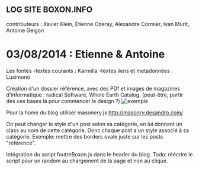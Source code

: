 LOG SITE BOXON.INFO
--------------------
contributeurs : Xavier Klein, Étienne Ozeray, Alexandre Cormier, Ivan Murit, Antoine Gelgon

# 03/08/2014 : Etienne & Antoine

Les fontes
    -textes courants : Karmilla
    -textes liens et metadonnées : Luximono

Création d'un dossier référence, avec des PDf et images de magazines d'informatique :
radical Software, Whole Earth Catalog.
(peut-être, partir des ces bases là pour commencer le design ?)
![exemple](http://scri.ch/nid.png)

Pour la home du blog utiliser masonery.js http://masonry.desandro.com/


On peut changer le style d'un post selon sa catégorie,
en lui donnant un class au nom de cette catégorie.
Donc chaque post a un style associé à sa catégorie.
Exemple: mettre des borders ovale juste sur les posts "référence".

Intégration du script foutreBoxon.js dans le header du blog.
  Todo: réécrire le script pour un random au chargement de la page et non au clique.
